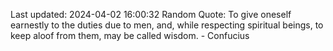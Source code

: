 Last updated: 2024-04-02 16:00:32
Random Quote: To give oneself earnestly to the duties due to men, and, while respecting spiritual beings, to keep aloof from them, may be called wisdom. - Confucius